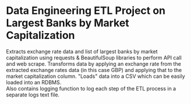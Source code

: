 # Data Engineering ETL Project on Largest Banks by Market Capitalization
Extracts exchange rate data and list of largest banks by market capitalization using requests & BeautifulSoup libraries to perform API call and web scrape. Transforms data by applying an exchange rate from the extracted exchange rates data (in this case GBP) and applying that to the market capitalization column. "Loads" data into a CSV which can be easily loaded into an RDBMS. <br /> Also contains logging function to log each step of the ETL process in a separate logs text file.
